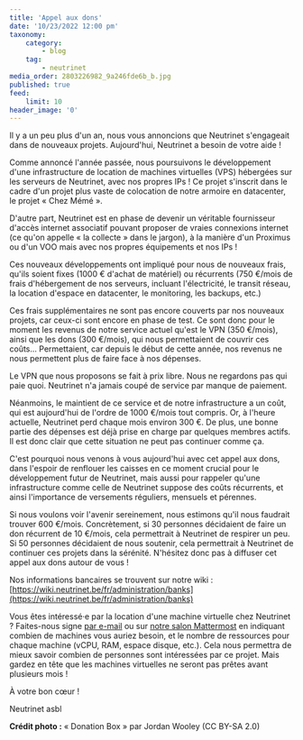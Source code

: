 ```yaml
---
title: 'Appel aux dons'
date: '10/23/2022 12:00 pm'
taxonomy:
    category:
        - blog
    tag:
        - neutrinet
media_order: 2803226982_9a246fde6b_b.jpg
published: true
feed:
    limit: 10
header_image: '0'
---
```


Il y a un peu plus d'un an, nous vous annoncions que Neutrinet s'engageait dans de nouveaux projets. Aujourd'hui, Neutrinet a besoin de votre aide !

Comme annoncé l'année passée, nous poursuivons le développement d'une infrastructure de location de machines virtuelles (VPS) hébergées sur les serveurs de Neutrinet, avec nos propres IPs ! Ce projet s'inscrit dans le cadre d'un projet plus vaste de colocation de notre armoire en datacenter, le projet « Chez Mémé ».

D'autre part, Neutrinet est en phase de devenir un véritable fournisseur d'accès internet associatif pouvant proposer de vraies connexions internet (ce qu'on appelle « la collecte » dans le jargon), à la manière d'un Proximus ou d'un VOO mais avec nos propres équipements et nos IPs !

Ces nouveaux développements ont impliqué pour nous de nouveaux frais, qu'ils soient fixes (1000 € d'achat de matériel) ou récurrents (750 €/mois de frais d'hébergement de nos serveurs, incluant l'électricité, le transit réseau, la location d'espace en datacenter, le monitoring, les backups, etc.) 

Ces frais supplémentaires ne sont pas encore couverts par nos nouveaux projets, car ceux-ci sont encore en phase de test. Ce sont donc pour le moment les revenus de notre service actuel qu'est le VPN (350 €/mois), ainsi que les dons (300 €/mois), qui nous permettaient de couvrir ces coûts... Permettaient, car depuis le début de cette année, nos revenus ne nous permettent plus de faire face à nos dépenses.

Le VPN que nous proposons se fait à prix libre. Nous ne regardons pas qui paie quoi. Neutrinet n'a jamais coupé de service par manque de paiement. 

Néanmoins, le maintient de ce service et de notre infrastructure a un coût, qui est aujourd'hui de l'ordre de 1000 €/mois tout compris. Or, à l'heure actuelle, Neutrinet perd chaque mois environ 300 €. De plus, une bonne partie des dépenses est déjà prise en charge par quelques membres actifs. Il est donc clair que cette situation ne peut pas continuer comme ça.

C'est pourquoi nous venons à vous aujourd'hui avec cet appel aux dons, dans l'espoir de renflouer les caisses en ce moment crucial pour le développement futur de Neutrinet, mais aussi pour rappeler qu'une infrastructure comme celle de Neutrinet suppose des coûts récurrents, et ainsi l'importance de versements réguliers, mensuels et pérennes.

Si nous voulons voir l'avenir sereinement, nous estimons qu'il nous faudrait trouver 600 €/mois. Concrètement, si 30 personnes décidaient de faire un don récurrent de 10 €/mois, cela permettrait à Neutrinet de respirer un peu. Si 50 personnes décidaient de nous soutenir, cela permettrait à Neutrinet de continuer ces projets dans la sérénité. N'hésitez donc pas à diffuser cet appel aux dons autour de vous !

Nos informations bancaires se trouvent sur notre wiki : [https://wiki.neutrinet.be/fr/administration/banks](https://wiki.neutrinet.be/fr/administration/banks)

Vous êtes intéressé·e par la location d'une machine virtuelle chez Neutrinet ? Faites-nous signe [par e-mail](mailto:contact@neutrinet.be) ou sur [notre salon Mattermost](https://chat.neutrinet.be/neutrinet/channels/hub-chez-meme) en indiquant combien de machines vous auriez besoin, et le nombre de ressources pour chaque machine (vCPU, RAM, espace disque, etc.). Cela nous permettra de mieux savoir combien de personnes sont intéressées par ce projet. Mais gardez en tête que les machines virtuelles ne seront pas prêtes avant plusieurs mois !

À votre bon cœur !

Neutrinet asbl

**Crédit photo :** « Donation Box » par Jordan Wooley  (CC BY-SA 2.0) 